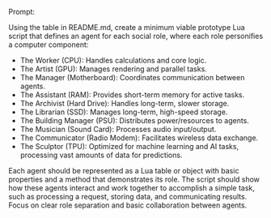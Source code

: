
Prompt:

Using the table in README.md, create a minimum viable prototype Lua script that defines an agent for each social role, where each role personifies a computer component:

- The Worker (CPU): Handles calculations and core logic.
- The Artist (GPU): Manages rendering and parallel tasks.
- The Manager (Motherboard): Coordinates communication between agents.
- The Assistant (RAM): Provides short-term memory for active tasks.
- The Archivist (Hard Drive): Handles long-term, slower storage.
- The Librarian (SSD): Manages long-term, high-speed storage.
- The Building Manager (PSU): Distributes power/resources to agents.
- The Musician (Sound Card): Processes audio input/output.
- The Communicator (Radio Modem): Facilitates wireless data exchange.
- The Sculptor (TPU): Optimized for machine learning and AI tasks, processing vast amounts of data for predictions.

Each agent should be represented as a Lua table or object with basic properties and a method that demonstrates its role. The script should show how these agents interact and work together to accomplish a simple task, such as processing a request, storing data, and communicating results. Focus on clear role separation and basic collaboration between agents.
